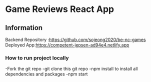 # Game Reviews React App


## Information

Backend Repository :https://github.com/sojeong2020/be-nc-games
Deployed App:https://competent-jepsen-ad94e4.netlify.app

### How to run project locally 

-Fork the git repo
-git clone this git repo
-npm install to install all dependencies and packages
-npm start


